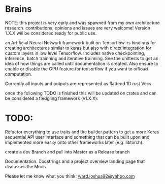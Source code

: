 # Brains
NOTE: this project is very early and was spawned from my own architecture research. contributions, opinions and issues are very welcome! Version 1.X.X will be considered ready for public use.

an Artificial Neural Network framework built on Tensorflow-rs bindings for creating architectures similar to keras but also with direct integration for custom layers in low level Tensorflow. Includes native checkpointing, inference, batch trainning and iterative trainning. See the unittests to get an idea of how things are called until documentation is created. Also ensure to enable or disable the GPU feature for tensorflow if you want to offload computation.

Currently all inputs and outputs are represented as flattend 1D rust Vecs.

once the following TODO is finished this will be updated on crates and can be considered a fledgling framework (v1.X.X):
# TODO: 
Refactor everything to use traits and the builder pattern to get a more Keras sequential API user interface and something that can be built upon and implemented more easily onto other frameworks later (e.g. libtorch).

create a dev Branch and pull into Master as a Release branch

Documentation. Docstrings and a project overview landing page that discusses the Mods.


Please let me know what you think: ward.joshua92@yahoo.com
